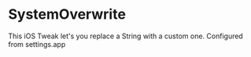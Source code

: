 # SystemOverwrite

This iOS Tweak let's you replace a String with a custom one. Configured from settings.app
